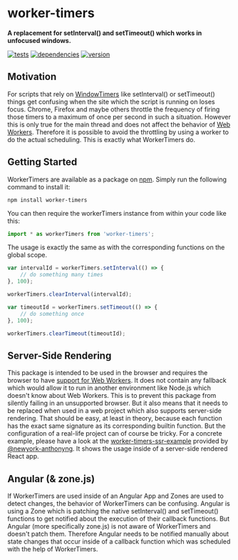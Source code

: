 # worker-timers

**A replacement for setInterval() and setTimeout() which works in unfocused windows.**

[![tests](https://img.shields.io/travis/chrisguttandin/worker-timers/master.svg?style=flat-square)](https://travis-ci.org/chrisguttandin/worker-timers)
[![dependencies](https://img.shields.io/david/chrisguttandin/worker-timers.svg?style=flat-square)](https://www.npmjs.com/package/worker-timers)
[![version](https://img.shields.io/npm/v/worker-timers.svg?style=flat-square)](https://www.npmjs.com/package/worker-timers)

## Motivation

For scripts that rely on [WindowTimers](http://www.w3.org/TR/html5/webappapis.html#timers) like
setInterval() or setTimeout() things get confusing when the site which the script is running on
loses focus. Chrome, Firefox and maybe others throttle the frequency of firing those timers to a
maximum of once per second in such a situation. However this is only true for the main thread and
does not affect the behavior of [Web Workers](http://www.w3.org/TR/workers/). Therefore it is
possible to avoid the throttling by using a worker to do the actual scheduling. This is exactly what
WorkerTimers do.

## Getting Started

WorkerTimers are available as a package on [npm](https://www.npmjs.org/package/worker-timers).
Simply run the following command to install it:

```shell
npm install worker-timers
```

You can then require the workerTimers instance from within your code like this:

```js
import * as workerTimers from 'worker-timers';
```

The usage is exactly the same as with the corresponding functions on the global scope.

```js
var intervalId = workerTimers.setInterval(() => {
    // do something many times
}, 100);

workerTimers.clearInterval(intervalId);

var timeoutId = workerTimers.setTimeout(() => {
    // do something once
}, 100);

workerTimers.clearTimeout(timeoutId);
```

## Server-Side Rendering

This package is intended to be used in the browser and requires the browser to have [support for
Web Workers](https://caniuse.com/#feat=webworkers). It does not contain any fallback which would
allow it to run in another environment like Node.js which doesn't know about Web Workers. This is to
prevent this package from silently failing in an unsupported browser. But it also means that it
needs to be replaced when used in a web project which also supports server-side rendering. That
should be easy, at least in theory, because each function has the exact same signature as its
corresponding builtin function. But the configuration of a real-life project can of course be
tricky. For a concrete example, please have a look at the
[worker-timers-ssr-example](https://github.com/newyork-anthonyng/worker-timers-ssr-example)
provided by [@newyork-anthonyng](https://github.com/newyork-anthonyng). It shows the usage inside
of a server-side rendered React app.

## Angular (& zone.js)

If WorkerTimers are used inside of an Angular App and Zones are used to detect changes, the
behavior of WorkerTimers can be confusing. Angular is using a Zone which is patching the native
setInterval() and setTimeout() functions to get notified about the execution of their callback
functions. But Angular (more specifically zone.js) is not aware of WorkerTimers and doesn't patch
them. Therefore Angular needs to be notified manually about state changes that occur inside of a
callback function which was scheduled with the help of WorkerTimers.
